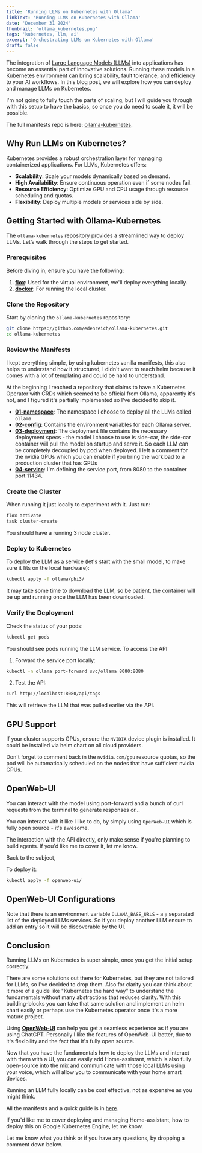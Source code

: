 ```yaml
---
title: 'Running LLMs on Kubernetes with Ollama'
linkText: 'Running LLMs on Kubernetes with Ollama'
date: 'December 31 2024'
thumbnail: 'ollama_kubernetes.png'
tags: 'kubernetes, llm, ai'
excerpt: 'Orchestrating LLMs on Kubernetes with Ollama'
draft: false
---
```


The integration of <a href="https://en.wikipedia.org/wiki/Large_language_model" target="_blank" rel="noopener noreferrer">Large Language Models (LLMs)</a> into applications has become an essential part of innovative solutions. Running these models in a Kubernetes environment can bring scalability, fault tolerance, and efficiency to your AI workflows. In this blog post, we will explore how you can deploy and manage LLMs on Kubernetes.

I'm not going to fully touch the parts of scaling, but I will guide you through with this setup to have the basics, so once you do need to scale it, it will be possible.

The full manifests repo is here: <a href="https://github.com/edenreich/ollama-kubernetes" target="_blank" rel="noopener noreferrer">ollama-kubernetes</a>.

## Why Run LLMs on Kubernetes?

Kubernetes provides a robust orchestration layer for managing containerized applications. For LLMs, Kubernetes offers:

- **Scalability**: Scale your models dynamically based on demand.
- **High Availability**: Ensure continuous operation even if some nodes fail.
- **Resource Efficiency**: Optimize GPU and CPU usage through resource scheduling and quotas.
- **Flexibility**: Deploy multiple models or services side by side.

## Getting Started with Ollama-Kubernetes

The `ollama-kubernetes` repository provides a streamlined way to deploy LLMs. Let’s walk through the steps to get started.

### Prerequisites

Before diving in, ensure you have the following:

1. **<a href="https://flox.dev/docs/install-flox/" target="_blank" rel="noopener noreferrer">flox</a>**: Used for the virtual environment, we'll deploy everything locally.
2. **<a href="https://docs.docker.com/desktop/setup/install/mac-install/" target="_blank" rel="noopener noreferrer">docker</a>**: For running the local cluster.

### Clone the Repository

Start by cloning the `ollama-kubernetes` repository:

```bash
git clone https://github.com/edenreich/ollama-kubernetes.git
cd ollama-kubernetes
```

### Review the Manifests

I kept everything simple, by using kubernetes vanilla manifests, this also helps to understand how it structured, I didn't want to reach helm because it comes with a lot of templating and could be hard to understand.

At the beginning I reached a repository that claims to have a Kubernetes Operator with CRDs which seemed to be official from Ollama, apparently it's not, and I figured it's partially implemented so I've decided to skip it.

- **<a href="https://github.com/edenreich/ollama-kubernetes/blob/main/ollama/phi3/01-namespace.yaml" target="_blank" rel="noopener noreferrer">01-namespace</a>**: The namespace I choose to deploy all the LLMs called `ollama`.
- **<a href="https://github.com/edenreich/ollama-kubernetes/blob/main/ollama/phi3/02-config.yaml" target="_blank" rel="noopener noreferrer">02-config</a>**: Contains the environment variables for each Ollama server.
- **<a href="https://github.com/edenreich/ollama-kubernetes/blob/main/ollama/phi3/03-deployment.yaml" target="_blank" rel="noopener noreferrer">03-deployment</a>**: The deployment file contains the necessary deployment specs - the model I choose to use is side-car, the side-car container will pull the model on startup and serve it. So each LLM can be completely decoupled by pod when deployed. I left a comment for the nvidia GPUs which you can enable if you bring the workload to a production cluster that has GPUs
- **<a href="https://github.com/edenreich/ollama-kubernetes/blob/main/ollama/phi3/04-service.yaml" target="_blank" rel="noopener noreferrer">04-service</a>**: I'm defining the service port, from 8080 to the container port 11434.

### Create the Cluster

When running it just locally to experiment with it. Just run:

```sh
flox activate
task cluster-create
```

You should have a running 3 node cluster.

### Deploy to Kubernetes

To deploy the LLM as a service (let's start with the small model, to make sure it fits on the local hardware):

```bash
kubectl apply -f ollama/phi3/
```

It may take some time to download the LLM, so be patient, the container will be up and running once the LLM has been downloaded.

### Verify the Deployment

Check the status of your pods:

```sh
kubectl get pods
```

You should see pods running the LLM service. To access the API:

1. Forward the service port locally:

```sh
kubectl -n ollama port-forward svc/ollama 8080:8080
```

2. Test the API:

```sh
curl http://localhost:8080/api/tags
```

This will retrieve the LLM that was pulled earlier via the API.

## GPU Support

If your cluster supports GPUs, ensure the `NVIDIA` device plugin is installed. It could be installed via helm chart on all cloud providers.

Don't forget to comment back in the `nvidia.com/gpu` resource quotas, so the pod will be automatically scheduled on the nodes that have sufficient nvidia GPUs.

## OpenWeb-UI

You can interact with the model using port-forward and a bunch of curl requests from the terminal to generate responses or...

You can interact with it like I like to do, by simply using `OpenWeb-UI` which is fully open source - it's awesome.

The interaction with the API directly, only make sense if you're planning to build agents. If you'd like me to cover it, let me know.

Back to the subject,

To deploy it:

```sh
kubectl apply -f openweb-ui/
```

## OpenWeb-UI Configurations

Note that there is an environment variable `OLLAMA_BASE_URLS` - a `;` separated list of the deployed LLMs services. So if you deploy another LLM ensure to add an entry so it will be discoverable by the UI.

## Conclusion

Running LLMs on Kubernetes is super simple, once you get the initial setup correctly.

There are some solutions out there for Kubernetes, but they are not tailored for LLMs, so I've decided to drop them. Also for clarity you can think about it more of a guide like "Kubernetes the hard way" to understand the fundamentals without many abstractions that reduces clarity.
With this building-blocks you can take that same solution and implement an helm chart easily or perhaps use the Kubernetes operator once it's a more mature project.

Using **<a href="https://github.com/open-webui/open-webui" target="_blank" rel="noopener noreferrer">OpenWeb-UI</a>** can help you get a seamless experience as if you are using ChatGPT. Personally I like the features of OpenWeb-UI better, due to it's flexibility and the fact that it's fully open source.

Now that you have the fundamentals how to deploy the LLMs and interact with them with a UI, you can easily add Home-assistant, which is also fully open-source into the mix and communicate with those local LLMs using your voice, which will allow you to communicate with your home smart devices.

Running an LLM fully locally can be cost effective, not as expensive as you might think.

All the manifests and a quick guide is in [here](https://github.com/edenreich/ollama-kubernetes).

If you'd like me to cover deploying and managing Home-assistant, how to deploy this on Google Kubernetes Engine, let me know.

Let me know what you think or if you have any questions, by dropping a comment down below.
